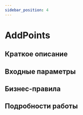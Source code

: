 ```yaml
---
sidebar_position: 4
---
```


# AddPoints

## Краткое описание

## Входные параметры

## Бизнес-правила

## Подробности работы